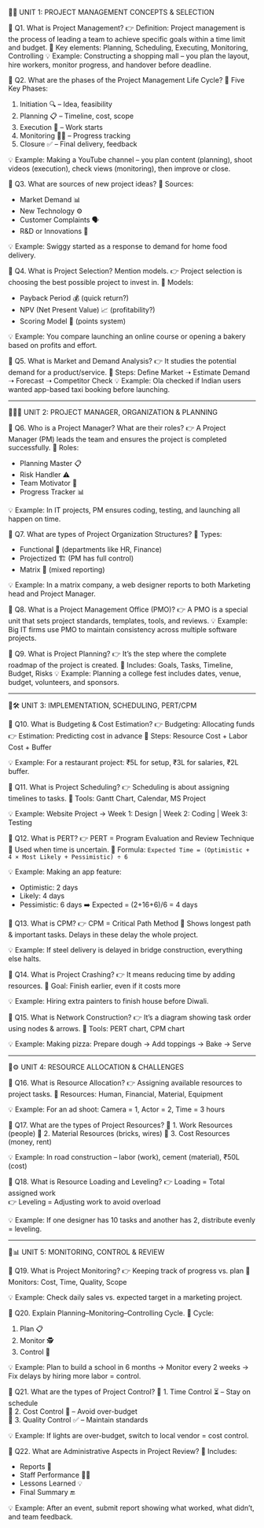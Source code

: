 📘🧩 UNIT 1: PROJECT MANAGEMENT CONCEPTS & SELECTION

🔹 Q1. What is Project Management?
👉 Definition: Project management is the process of leading a team to achieve specific goals within a time limit and budget.
📌 Key elements: Planning, Scheduling, Executing, Monitoring, Controlling
💡 Example: Constructing a shopping mall – you plan the layout, hire workers, monitor progress, and handover before deadline.

🔹 Q2. What are the phases of the Project Management Life Cycle?
📌 Five Key Phases:
1. Initiation 🔍 – Idea, feasibility
2. Planning 📋 – Timeline, cost, scope
3. Execution 🚧 – Work starts
4. Monitoring 🕵️‍♂️ – Progress tracking
5. Closure ✅ – Final delivery, feedback

💡 Example: Making a YouTube channel – you plan content (planning), shoot videos (execution), check views (monitoring), then improve or close.

🔹 Q3. What are sources of new project ideas?
📌 Sources:
- Market Demand 📊
- New Technology ⚙️
- Customer Complaints 🗣️
- R&D or Innovations 🔬

💡 Example: Swiggy started as a response to demand for home food delivery.

🔹 Q4. What is Project Selection? Mention models.
👉 Project selection is choosing the best possible project to invest in.
📌 Models:
- Payback Period 💰 (quick return?)
- NPV (Net Present Value) 📈 (profitability?)
- Scoring Model 🎯 (points system)

💡 Example: You compare launching an online course or opening a bakery based on profits and effort.

🔹 Q5. What is Market and Demand Analysis?
👉 It studies the potential demand for a product/service.
📌 Steps: Define Market ➝ Estimate Demand ➝ Forecast ➝ Competitor Check
💡 Example: Ola checked if Indian users wanted app-based taxi booking before launching.

---

📘👨‍💼 UNIT 2: PROJECT MANAGER, ORGANIZATION & PLANNING

🔹 Q6. Who is a Project Manager? What are their roles?
👉 A Project Manager (PM) leads the team and ensures the project is completed successfully.
📌 Roles:
- Planning Master 📋
- Risk Handler ⚠️
- Team Motivator 🙌
- Progress Tracker 📊

💡 Example: In IT projects, PM ensures coding, testing, and launching all happen on time.

🔹 Q7. What are types of Project Organization Structures?
📌 Types:
- Functional 🧩 (departments like HR, Finance)
- Projectized 🏗️ (PM has full control)
- Matrix 🔀 (mixed reporting)

💡 Example: In a matrix company, a web designer reports to both Marketing head and Project Manager.

🔹 Q8. What is a Project Management Office (PMO)?
👉 A PMO is a special unit that sets project standards, templates, tools, and reviews.
💡 Example: Big IT firms use PMO to maintain consistency across multiple software projects.

🔹 Q9. What is Project Planning?
👉 It’s the step where the complete roadmap of the project is created.
📌 Includes: Goals, Tasks, Timeline, Budget, Risks
💡 Example: Planning a college fest includes dates, venue, budget, volunteers, and sponsors.

---

📘🛠️ UNIT 3: IMPLEMENTATION, SCHEDULING, PERT/CPM

🔹 Q10. What is Budgeting & Cost Estimation?
👉 Budgeting: Allocating funds
👉 Estimation: Predicting cost in advance
📌 Steps: Resource Cost + Labor Cost + Buffer

💡 Example: For a restaurant project: ₹5L for setup, ₹3L for salaries, ₹2L buffer.

🔹 Q11. What is Project Scheduling?
👉 Scheduling is about assigning timelines to tasks.
📌 Tools: Gantt Chart, Calendar, MS Project

💡 Example: Website Project → Week 1: Design | Week 2: Coding | Week 3: Testing

🔹 Q12. What is PERT?
👉 PERT = Program Evaluation and Review Technique
📌 Used when time is uncertain.
🧠 Formula:
`Expected Time = (Optimistic + 4 × Most Likely + Pessimistic) ÷ 6`

💡 Example: Making an app feature:
- Optimistic: 2 days
- Likely: 4 days
- Pessimistic: 6 days
➡️ Expected = (2+16+6)/6 = 4 days

🔹 Q13. What is CPM?
👉 CPM = Critical Path Method
📌 Shows longest path & important tasks. Delays in these delay the whole project.

💡 Example: If steel delivery is delayed in bridge construction, everything else halts.

🔹 Q14. What is Project Crashing?
👉 It means reducing time by adding resources.
📌 Goal: Finish earlier, even if it costs more

💡 Example: Hiring extra painters to finish house before Diwali.

🔹 Q15. What is Network Construction?
👉 It’s a diagram showing task order using nodes & arrows.
📌 Tools: PERT chart, CPM chart

💡 Example: Making pizza: Prepare dough → Add toppings → Bake → Serve

---

📘⚙️ UNIT 4: RESOURCE ALLOCATION & CHALLENGES

🔹 Q16. What is Resource Allocation?
👉 Assigning available resources to project tasks.
📌 Resources: Human, Financial, Material, Equipment

💡 Example: For an ad shoot: Camera = 1, Actor = 2, Time = 3 hours

🔹 Q17. What are the types of Project Resources?
📌 1. Work Resources (people)
📌 2. Material Resources (bricks, wires)
📌 3. Cost Resources (money, rent)

💡 Example: In road construction – labor (work), cement (material), ₹50L (cost)

🔹 Q18. What is Resource Loading and Leveling?
👉 Loading = Total assigned work  
👉 Leveling = Adjusting work to avoid overload

💡 Example: If one designer has 10 tasks and another has 2, distribute evenly = leveling.

---

📘📊 UNIT 5: MONITORING, CONTROL & REVIEW

🔹 Q19. What is Project Monitoring?
👉 Keeping track of progress vs. plan
📌 Monitors: Cost, Time, Quality, Scope

💡 Example: Check daily sales vs. expected target in a marketing project.

🔹 Q20. Explain Planning–Monitoring–Controlling Cycle.
📌 Cycle:
1. Plan 📋
2. Monitor 🕵️
3. Control 🔧

💡 Example: Plan to build a school in 6 months → Monitor every 2 weeks → Fix delays by hiring more labor = control.

🔹 Q21. What are the types of Project Control?
📌 1. Time Control ⏳ – Stay on schedule  
📌 2. Cost Control 💸 – Avoid over-budget  
📌 3. Quality Control ✅ – Maintain standards

💡 Example: If lights are over-budget, switch to local vendor = cost control.

🔹 Q22. What are Administrative Aspects in Project Review?
📌 Includes:
- Reports 📄
- Staff Performance 🧑‍💼
- Lessons Learned 💡
- Final Summary 🔚

💡 Example: After an event, submit report showing what worked, what didn’t, and team feedback.

